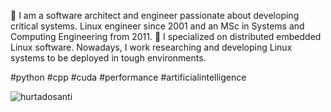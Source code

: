 🌱 I am a software architect and engineer passionate about developing critical systems. Linux engineer since 2001 and an MSc in Systems and Computing Engineering from 2011. 🔭 I specialized on distributed embedded Linux software. Nowadays, I work researching and developing Linux systems to be deployed in tough environments. 

#python #cpp #cuda #performance #artificialintelligence

![hurtadosanti](https://cr-ss-service.azurewebsites.net/api/ScreenShot?widget=summary&username=hurtadosanti)
